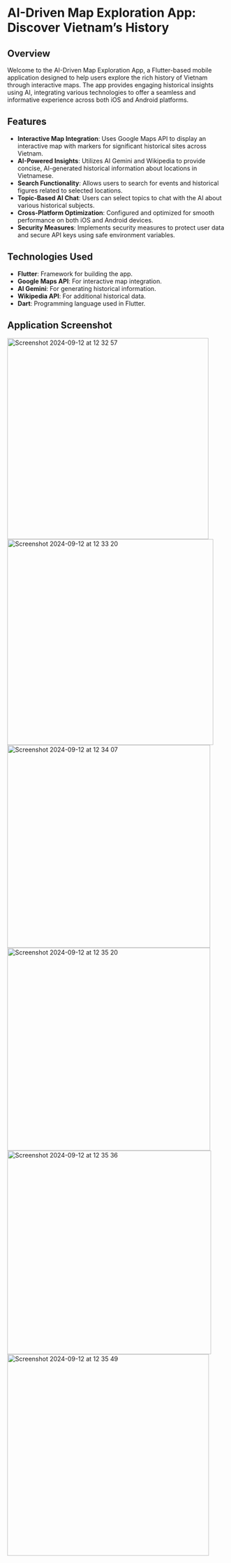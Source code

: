 # AI-Driven Map Exploration App: Discover Vietnam’s History

## Overview

Welcome to the AI-Driven Map Exploration App, a Flutter-based mobile application designed to help users explore the rich history of Vietnam through interactive maps. The app provides engaging historical insights using AI, integrating various technologies to offer a seamless and informative experience across both iOS and Android platforms.

## Features

- **Interactive Map Integration**: Uses Google Maps API to display an interactive map with markers for significant historical sites across Vietnam.
- **AI-Powered Insights**: Utilizes AI Gemini and Wikipedia to provide concise, AI-generated historical information about locations in Vietnamese.
- **Search Functionality**: Allows users to search for events and historical figures related to selected locations.
- **Topic-Based AI Chat**: Users can select topics to chat with the AI about various historical subjects.
- **Cross-Platform Optimization**: Configured and optimized for smooth performance on both iOS and Android devices.
- **Security Measures**: Implements security measures to protect user data and secure API keys using safe environment variables.

## Technologies Used

- **Flutter**: Framework for building the app.
- **Google Maps API**: For interactive map integration.
- **AI Gemini**: For generating historical information.
- **Wikipedia API**: For additional historical data.
- **Dart**: Programming language used in Flutter.

## Application Screenshot
<img width="461" alt="Screenshot 2024-09-12 at 12 32 57" src="https://github.com/user-attachments/assets/b2f60885-6c04-4bd4-8c42-9b892737413b">
<img width="472" alt="Screenshot 2024-09-12 at 12 33 20" src="https://github.com/user-attachments/assets/afe2f638-7c0b-4bb0-a688-c1fd0d984937">
<img width="465" alt="Screenshot 2024-09-12 at 12 34 07" src="https://github.com/user-attachments/assets/607d6b2b-f834-4bff-80c3-eeb23828c168">
<img width="465" alt="Screenshot 2024-09-12 at 12 35 20" src="https://github.com/user-attachments/assets/368affd3-f445-4af5-a2af-9738ff62c7ab">
<img width="467" alt="Screenshot 2024-09-12 at 12 35 36" src="https://github.com/user-attachments/assets/6ff34952-3405-4ca3-95b2-4fe32ed6d8e0">
<img width="462" alt="Screenshot 2024-09-12 at 12 35 49" src="https://github.com/user-attachments/assets/43a3fbc1-e113-4cd9-a247-c6d626f74cd5">


